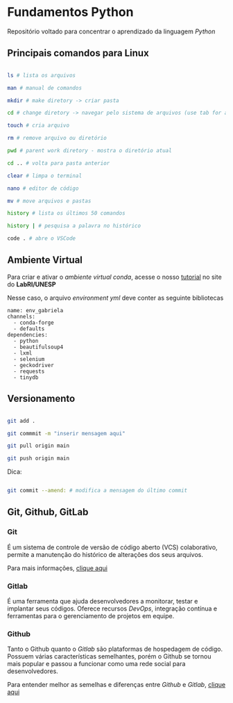# Fundamentos Python

Repositório voltado para concentrar o aprendizado da linguagem *Python*

## Principais comandos para Linux

```bash

ls # lista os arquivos

man # manual de comandos

mkdir # make diretory -> criar pasta

cd # change diretory -> navegar pelo sistema de arquivos (use tab for autocomplete)

touch # cria arquivo

rm # remove arquivo ou diretório

pwd # parent work diretory - mostra o diretório atual

cd .. # volta para pasta anterior

clear # limpa o terminal

nano # editor de código

mv # move arquivos e pastas

history # lista os últimos 50 comandos

history | # pesquisa a palavra no histórico

code . # abre o VSCode

```

## Ambiente Virtual

Para criar e ativar o *ambiente virtual conda*, acesse o nosso [tutorial](https://labriunesp.org/docs/projetos/ensino/ambiente/conda) no site do **LabRI/UNESP**

Nesse caso, o arquivo *environment yml* deve conter as seguinte bibliotecas

```
name: env_gabriela
channels:
  - conda-forge
  - defaults
dependencies:
  - python
  - beautifulsoup4
  - lxml
  - selenium
  - geckodriver
  - requests
  - tinydb
```

## Versionamento

```bash

git add .

git commmit -m "inserir mensagem aqui"

git pull origin main

git push origin main

```

Dica: 

```bash

git commit --amend: # modifica a mensagem do último commit 

```

## Git, Github, GitLab

### Git

É um sistema de controle de versão de código aberto (VCS) colaborativo, permite a manutenção do histórico de alterações dos seus arquivos.

Para mais informações, [clique aqui](https://ohshitgit.com/pt_BR)

### Gitlab

É uma ferramenta que ajuda desenvolvedores a monitorar, testar e implantar seus códigos. Oferece recursos *DevOps*, integração contínua e ferramentas para o gerenciamento de projetos em equipe.

### Github

Tanto o Github quanto o *Gitlab* são plataformas de hospedagem de código. Possuem várias características semelhantes, porém o Github se tornou mais popular e passou a funcionar como uma rede social para desenvolvedores.

Para entender melhor as semelhas e diferenças entre *Github* e *Gitlab*, [clique aqui](https://kinsta.com/pt/blog/gitlab-vs-github/)

